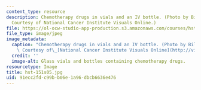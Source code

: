 ```yaml
---
content_type: resource
description: Chemotherapy drugs in vials and an IV bottle. (Photo by Bill Branson.
  Courtesy of National Cancer Institute Visuals Online.)
file: https://ol-ocw-studio-app-production.s3.amazonaws.com/courses/hst-151-principles-of-pharmacology-spring-2005/91ecc2fdc99bb06e1a96dbcb6636e476_hst-151s05.jpg
file_type: image/jpeg
image_metadata:
  caption: "Chemotherapy drugs in vials and an IV bottle. (Photo by Bill Branson.\
    \ Courtesy of\_[National Cancer Institute Visuals Online](http://visualsonline.cancer.gov/).)"
  credit: ''
  image-alt: Glass vials and bottles containing chemotherapy drugs.
resourcetype: Image
title: hst-151s05.jpg
uid: 91ecc2fd-c99b-b06e-1a96-dbcb6636e476
---
```

